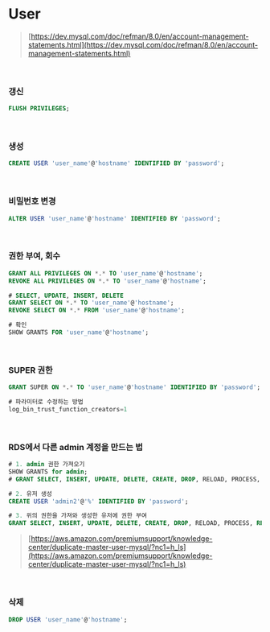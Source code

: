 User
===
>[https://dev.mysql.com/doc/refman/8.0/en/account-management-statements.html](https://dev.mysql.com/doc/refman/8.0/en/account-management-statements.html)

<br>

### 갱신
```sql
FLUSH PRIVILEGES;
```

<br>

### 생성
```sql
CREATE USER 'user_name'@'hostname' IDENTIFIED BY 'password';
```

<br>

### 비밀번호 변경
```sql
ALTER USER 'user_name'@'hostname' IDENTIFIED BY 'password';
```

<br>

### 권한 부여, 회수
```sql
GRANT ALL PRIVILEGES ON *.* TO 'user_name'@'hostname';
REVOKE ALL PRIVILEGES ON *.* TO 'user_name'@'hostname';

# SELECT, UPDATE, INSERT, DELETE
GRANT SELECT ON *.* TO 'user_name'@'hostname';
REVOKE SELECT ON *.* FROM 'user_name'@'hostname';

# 확인
SHOW GRANTS FOR 'user_name'@'hostname';
```

<br>

### SUPER 권한
```sql
GRANT SUPER ON *.* TO 'user_name'@'hostname' IDENTIFIED BY 'password';

# 파라미터로 수정하는 방법
log_bin_trust_function_creators=1
```

<br>

### RDS에서 다른 admin 계정을 만드는 법
```sql
# 1. admin 권한 가져오기
SHOW GRANTS for admin;
# GRANT SELECT, INSERT, UPDATE, DELETE, CREATE, DROP, RELOAD, PROCESS, REFERENCES, INDEX, ALTER, SHOW DATABASES, CREATE TEMPORARY TABLES, LOCK TABLES, EXECUTE, REPLICATION SLAVE, REPLICATION CLIENT, CREATE VIEW, SHOW VIEW, CREATE ROUTINE, ALTER ROUTINE, CREATE USER, EVENT, TRIGGER, LOAD FROM S3, SELECT INTO S3, INVOKE LAMBDA, INVOKE SAGEMAKER, INVOKE COMPREHEND ON *.* TO \'admin\'@\'%\' WITH GRANT OPTION

# 2. 유저 생성
CREATE USER 'admin2'@'%' IDENTIFIED BY 'password';

# 3. 위의 권한을 가져와 생성한 유저에 권한 부여
GRANT SELECT, INSERT, UPDATE, DELETE, CREATE, DROP, RELOAD, PROCESS, REFERENCES, INDEX, ALTER, SHOW DATABASES, CREATE TEMPORARY TABLES, LOCK TABLES, EXECUTE, REPLICATION SLAVE, REPLICATION CLIENT, CREATE VIEW, SHOW VIEW, CREATE ROUTINE, ALTER ROUTINE, CREATE USER, EVENT, TRIGGER, LOAD FROM S3, SELECT INTO S3, INVOKE LAMBDA, INVOKE SAGEMAKER, INVOKE COMPREHEND ON *.* TO 'admin2'@'%' WITH GRANT OPTION;
```
>[https://aws.amazon.com/premiumsupport/knowledge-center/duplicate-master-user-mysql/?nc1=h_ls](https://aws.amazon.com/premiumsupport/knowledge-center/duplicate-master-user-mysql/?nc1=h_ls)

<br>

### 삭제
```sql
DROP USER 'user_name'@'hostname';
```

<br>

### 

